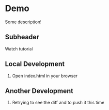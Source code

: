 # Demo

Some description!

## Subheader

Watch tutorial

## Local Development

1. Open index.html in your browser

## Another Development

1. Retrying to see the diff and to push it this time
